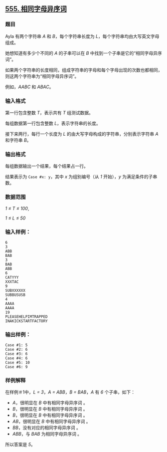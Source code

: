 ## [555. 相同字母异序词](https://www.acwing.com/problem/content/557/)

### 题目

Ayla 有两个字符串 *A* 和 *B*，每个字符串长度为 *L*，每个字符串均由大写英文字母组成。

她想知道有多少个不同的 *A* 的子串可以在 *B* 中找到一个子串是它的“相同字母异序词”。

如果两个字符串的长度相同，组成字符串的字母和每个字母出现的次数也都相同，则这两个字符串为“相同字母异序词”。

例如，*AABC* 和 *ABAC*。

### 输入格式

第一行包含整数 *T*，表示共有 *T* 组测试数据。

每组数据第一行包含整数 *L*，表示字符串的长度。

接下来两行，每行一个长度为 *L* 的由大写字母构成的字符串，分别表示字符串 *A* 和字符串 *B*。

### 输出格式

每组数据输出一个结果，每个结果占一行。

结果表示为 `Case #x: y`，其中 *x* 为组别编号（从 *1* 开始），*y* 为满足条件的子串数。

### 数据范围

*1 ≤ T ≤ 100*,

*1 ≤ L ≤ 50*

### 输入样例：

```
6
3
ABB
BAB
3
BAB
ABB
6
CATYYY
XXXTAC
9
SUBXXXXXX
SUBBUSUSB
4
AAAA
AAAA
19
PLEASEHELPIMTRAPPED
INAKICKSTARTFACTORY
```

### 输出样例：

```
Case #1: 5
Case #2: 6
Case #3: 6
Case #4: 6
Case #5: 10
Case #6: 9
```

### 样例解释

在样例＃1中，*L = 3*，*A = ABB*，*B = BAB*，*A* 有 *6* 个子串，如下：

- *A*，很明显在 *B* 中有相同字母异序词 。
- *B*，很明显在 *B* 中有相同字母异序词 。
- *B*，很明显在 *B* 中有相同字母异序词 。
- *AB*，很明显在 *B* 中有相同字母异序词 。
- *BB*，没有对应的相同字母异序词 。
- *ABB*，与 *BAB* 为相同字母异序词 。

所以答案是 *5*。
